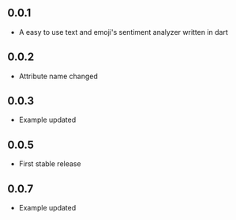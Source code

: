 ## 0.0.1

* A easy to use text and emoji's sentiment analyzer written in dart

## 0.0.2

* Attribute name changed

## 0.0.3

* Example updated

## 0.0.5

* First stable release

## 0.0.7

* Example updated